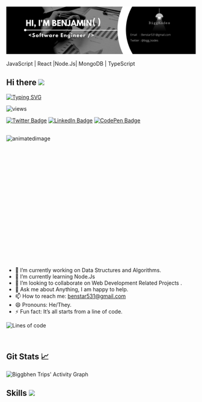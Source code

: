 <!-- <div id="header" align="center"> -->
 <!-- JavaScript | React |Node.Js| MongoDB | TypeScript -->

![bigghen's GitHub Banner](./assets/home-office-interior-room-working-with-pc/biggg's%20Black%20Technology%20LinkedIn%20Banner.png)

JavaScript | React |Node.Js| MongoDB | TypeScript

## Hi there <img src="https://raw.githubusercontent.com/iampavangandhi/iampavangandhi/master/gifs/Hi.gif" width="25px">

 [![Typing SVG](https://readme-typing-svg.herokuapp.com?size=22&color=cyan&lines=I'm+a+Full+Stack+Web+Developer)](https://git.io/typing-svg)

<!-- I’m Benjamin, I am a full-stack web dev and I design, and build web-based applications. -->

![views](https://views-badge.glitch.me/badge?page_id=biggbhen)

<!-- [![Profile-Views Badge](https://badges.pufler.dev/visits/tracemycodes/tracemycodes)](https:tracemycodes.dev) -->

[![Twitter Badge](https://img.shields.io/badge/Twitter-Profile-informational?style=flat&logo=twitter&logoColor=white&color=1CA2F1)](https://twitter.com/Bigg_kodes)
[![LinkedIn Badge](https://img.shields.io/badge/LinkedIn-Profile-informational?style=flat&logo=linkedin&logoColor=white&color=0D76A8)](https://www.linkedin.com/in/benjamin-ugochukwu-4614a522a)
[![CodePen Badge](https://img.shields.io/badge/CodePen-Profile-informational?style=flat&logo=codepen&logoColor=white&color=black)](https://codepen.io/biggbhen)

<br>
<img align="right" width="150%" height="350px" src="https://i.ibb.co/b2s4dQp/animation-500-kxa883sd.gif" alt="animatedimage" border="0" margin-top="-20px">
<br>

- 🔭 I’m currently working on Data Structures and Algorithms.
- 🌱 I’m currently learning Node.Js
- 👯 I’m looking to collaborate on Web Development Related Projects .
- 💬 Ask me about Anything, I am happy to help.
- 📫 How to reach me: benstar531@gmail.com
- 😄 Pronouns: He/They.
- ⚡ Fun fact: It’s all starts from a line of code.

![Lines of code](https://img.shields.io/badge/From%20Hello%20World%20I%27ve%20Written-233826%20lines%20of%20code-blue)

<br clear="right"/>

## Git Stats &#x1f4c8;

<!-- <br>
<p align="left">
  <a href="https://git.io/streak-stats">
  <img width="49.5%" height="170px" src="https://github-readme-stats.vercel.app/api/top-langs/?username=biggbhen&layout=compact&title_color=5BCDEC&text_color=FFFEFE&hide=HTML&icon_color=4AB197&bg_color=0D1117" />
  <img width="49.5%" height="170px" src="http://github-readme-streak-stats.herokuapp.com?user=biggbhen&theme=react&date_format=M%20j%5B%2C%20Y%5D&fire=FFFEFE&currStreakNum=FFFEFE&dates=FFFEFE&background=0D1117&ring=5BCDEC&sideNums=FFFEFE" />
  </a>
</p>
<br> -->

![Biggbhen Trips' Activity Graph](https://activity-graph.herokuapp.com/graph?username=biggbhen&custom_title=biggKodes%20Contribution%20Graph&theme=react-dark)

## Skills <img src="https://media.giphy.com/media/iY8CRBdQXODJSCERIr/giphy.gif" width="30px">&nbsp;
